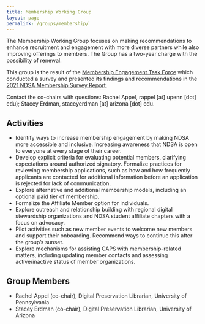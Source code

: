 ```yaml
---
title: Membership Working Group
layout: page
permalink: /groups/membership/
---
```


The Membership Working Group focuses on making recommendations to enhance recruitment and engagement with more diverse partners while also improving offerings to members. The Group has a two-year charge with the possibility of renewal.  

This group is the result of the [Membership Engagement Task Force](membership-task-force.md) which conducted a survey and presented its findings and recommendations in the [2021 NDSA Membership Survey Report](https://osf.io/y4kpu/?view_only=). 

Contact the co-chairs with questions: Rachel Appel, rappel [at] upenn [dot] edu); Stacey Erdman, staceyerdman [at] arizona [dot] edu. 

## Activities 
- Identify ways to increase membership engagement by making NDSA more accessible and inclusive. Increasing awareness that NDSA is open to everyone at every stage of their career.
- Develop explicit criteria for evaluating potential members, clarifying expectations around authorized signatory. Formalize practices for reviewing membership applications, such as how and how frequently applicants are contacted for additional information before an application is rejected for lack of communication.
- Explore alternative and additional membership models, including an optional paid tier of membership.
- Formalize the Affiliate Member option for individuals.
- Explore outreach and relationship building with regional digital stewardship organizations and NDSA student affiliate chapters with a focus on advocacy. 
- Pilot activities such as new member events to welcome new members and support their onboarding. Recommend ways to continue this after the group’s sunset.
- Explore mechanisms for assisting CAPS with membership-related matters, including updating member contacts and assessing active/inactive status of member organizations.

## Group Members 
- Rachel Appel (co-chair), Digital Preservation Librarian, University of Pennsylvania  
- Stacey Erdman (co-chair), Digital Preservation Librarian, University of Arizona


